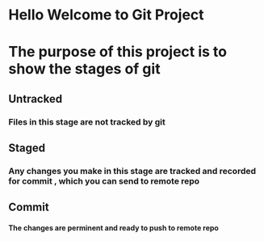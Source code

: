 # Hello Welcome to Git Project

# The purpose of this project is to show the stages of git

## Untracked
### Files in this stage are not tracked by git
## Staged 
### Any changes you make in this stage are tracked and recorded for commit , which you can send to remote repo 
## Commit
#### The changes are perminent and ready to push to remote repo 
